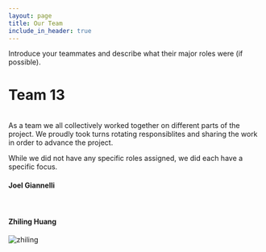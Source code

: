 ```yaml
---
layout: page
title: Our Team
include_in_header: true
---
```


Introduce your teammates and describe what their major roles were (if possible). 	
	

# Team 13
<br>
As a team we all collectively worked together on different parts of the project. We proudly took turns rotating responsiblites and sharing the work in order to advance the project.

While we did not have any specific roles assigned, we did each have a specific focus.




#### Joel Giannelli



<br>

#### Zhiling Huang

![zhiling](https://jg100.github.io/CommunityApp/assets/OurTeam/zhiling.png)

<br>
